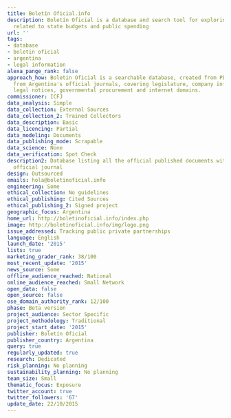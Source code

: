 ```yaml
---
title: Boletín Oficial.info
description: Boletín Oficial is a database and search tool for exploring contracts
  related to state budgets and public spending
url: ''
tags:
- database
- boletin oficial
- argentina
- legal information
alexa_pange_rank: false
approach_how: Boletin Oficial is a searchable database, created from PDF documents
  from Argentina's official journals, covering legislature, company information and
  legal notices, governmental procurement and internet domains.
commissioner: ICFJ
data_analysis: Simple
data_collection: External Sources
data_collection_2: Trained Collectors
data_description: Basic
data_licencing: Partial
data_modeling: Documents
data_publishing_mode: Scrapable
data_science: None
data_verification: Spot Check
description2: Database listing all the official published documents within the Argentinian
  official journal
design: Outsourced
emails: hola@boletinoficial.info
engineering: Some
ethical_collection: No guidelines
ethical_publishing: Cited Sources
ethical_publishing_2: Signed project
geographic_focus: Argentina
home_url: http://boletinoficial.info/index.php
image: http://boletinoficial.info/img/logo.png
issue_addressed: Tracking public private partnerships
language: English
launch_date: '2015'
lists: true
marketing_grader_rank: 38/100
most_recent_update: '2015'
news_source: Some
offline_audience_reached: National
online_audience_reached: Small Network
open_data: false
open_source: false
ose_domain_authority_rank: 12/100
phase: Beta version
project_audience: Sector Specific
project_methodology: Traditional
project_start_date: '2015'
publisher: Boletín Oficial
publisher_country: Argentina
query: true
regularly_updated: true
research: Dedicated
risk_planning: No planning
sustainability_planning: No planning
team_size: Small
thematic_focus: Exposure
twitter_account: true
twitter_followers: '67'
update_date: 22/10/2015
---
```

